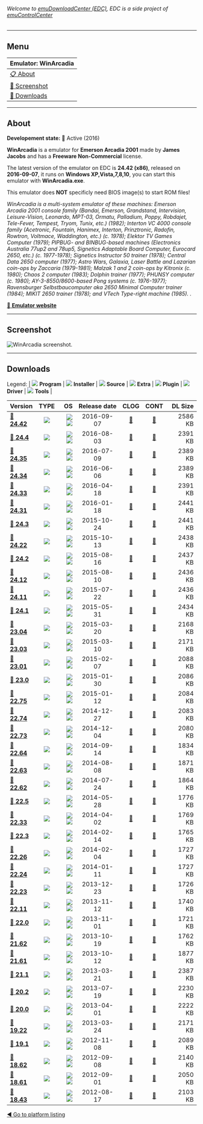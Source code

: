 ###### Welcome to [emuDownloadCenter (EDC)](https://github.com/PhoenixInteractiveNL/emuDownloadCenter/wiki/), EDC is a side project of [emuControlCenter](https://github.com/PhoenixInteractiveNL/emuControlCenter/wiki/)
***
## Menu
| **Emulator: WinArcadia** |
|:---------|
| [:clipboard: About](#about) |
| [:sunrise: Screenshot](#screenshot) |
| [:floppy_disk: Downloads](#downloads) |
***
## About
**Developement state:** :large_blue_circle: Active (2016)

**WinArcadia** is a emulator for **Emerson Arcadia 2001** made by **James Jacobs** and has a **Freeware Non-Commercial** license.

The latest version of the emulator on EDC is **24.42 (x86)**, released on **2016-09-07**, it runs on **Windows XP,Vista,7,8,10**, you can start this emulator with **WinArcadia.exe**.

This emulator does **NOT** specificly need BIOS image(s) to start ROM files!

_WinArcadia is a multi-system emulator of these machines: Emerson Arcadia 2001 console family (Bandai, Emerson, Grandstand, Intervision, Leisure-Vision, Leonardo, MPT-03, Ormatu, Palladium, Poppy, Robdajet, Tele-Fever, Tempest, Tryom, Tunix, etc.) (1982); Interton VC 4000 console family (Acetronic, Fountain, Hanimex, Interton, Prinztronic, Radofin, Rowtron, Voltmace, Waddington, etc.) (c. 1978); Elektor TV Games Computer (1979); PIPBUG- and  BINBUG-based machines (Electronics Australia 77up2 and 78up5, Signetics Adaptable Board Computer, Eurocard 2650, etc.) (c. 1977-1978); Signetics Instructor 50 trainer (1978); Central Data 2650 computer (1977); Astro Wars, Galaxia, Laser Battle and Lazarian coin-ops by Zaccaria (1979-1981); Malzak 1 and 2 coin-ops by Kitronix (c. 1980); Chaos 2 computer (1983); Dolphin trainer (1977); PHUNSY computer (c. 1980); AY-3-8550/8600-based Pong systems (c. 1976-1977); Ravensburger Selbstbaucomputer aka 2650 Minimal Computer trainer (1984); MIKIT 2650 trainer (1978); and VTech Type-right machine (1985). ._

[:link: **Emulator website**](http://amigan.1emu.net/)
***
## Screenshot
![](https://raw.githubusercontent.com/PhoenixInteractiveNL/emuDownloadCenter/master/hooks/winarcadia/emulator_screen_01.jpg "WinArcadia screenshot.")
***
## Downloads
Legend:
| ![](https://raw.githubusercontent.com/wiki/PhoenixInteractiveNL/emuDownloadCenter/images_misc/icon_program_24.png) **Program** | 
![](https://raw.githubusercontent.com/wiki/PhoenixInteractiveNL/emuDownloadCenter/images_misc/icon_installer_24.png) **Installer** | 
![](https://raw.githubusercontent.com/wiki/PhoenixInteractiveNL/emuDownloadCenter/images_misc/icon_source_code_24.png) **Source** | 
![](https://raw.githubusercontent.com/wiki/PhoenixInteractiveNL/emuDownloadCenter/images_misc/icon_extra_24.png) **Extra** | 
![](https://raw.githubusercontent.com/wiki/PhoenixInteractiveNL/emuDownloadCenter/images_misc/icon_plugin_24.png) **Plugin** | 
![](https://raw.githubusercontent.com/wiki/PhoenixInteractiveNL/emuDownloadCenter/images_misc/icon_driver_24.png) **Driver** | 
![](https://raw.githubusercontent.com/wiki/PhoenixInteractiveNL/emuDownloadCenter/images_misc/icon_tool_24.png) **Tools** | 
 
| Version | TYPE | OS | Release date | CLOG | CONT | DL Size |
|:--------|:----:|---:|:------------:|:----:|:----:|--------:|
| [:floppy_disk: **24.42**](https://github.com/PhoenixInteractiveNL/edc-repo0002/raw/master/winarcadia/24.42.7z) | ![](https://raw.githubusercontent.com/wiki/PhoenixInteractiveNL/emuDownloadCenter/images_misc/icon_program_24.png) | ![](https://raw.githubusercontent.com/wiki/PhoenixInteractiveNL/emuDownloadCenter/images_misc/logo_windows_24.png)![](https://raw.githubusercontent.com/wiki/PhoenixInteractiveNL/emuDownloadCenter/images_misc/icon_32-bit_24.png) | 2016-09-07 | [:page_facing_up:](https://github.com/PhoenixInteractiveNL/edc-repo0002/blob/master/winarcadia/24.42_changelog.txt) | [:mag_right:](https://github.com/PhoenixInteractiveNL/edc-repo0002/blob/master/winarcadia/24.42_contents.txt) | 2586 KB |
| [:floppy_disk: **24.4**](https://github.com/PhoenixInteractiveNL/edc-repo0007/raw/master/winarcadia/24.4.7z) | ![](https://raw.githubusercontent.com/wiki/PhoenixInteractiveNL/emuDownloadCenter/images_misc/icon_program_24.png) | ![](https://raw.githubusercontent.com/wiki/PhoenixInteractiveNL/emuDownloadCenter/images_misc/logo_windows_24.png)![](https://raw.githubusercontent.com/wiki/PhoenixInteractiveNL/emuDownloadCenter/images_misc/icon_32-bit_24.png) | 2016-08-03 | [:page_facing_up:](https://github.com/PhoenixInteractiveNL/edc-repo0007/blob/master/winarcadia/24.4_changelog.txt) | [:mag_right:](https://github.com/PhoenixInteractiveNL/edc-repo0007/blob/master/winarcadia/24.4_contents.txt) | 2391 KB |
| [:floppy_disk: **24.35**](https://github.com/PhoenixInteractiveNL/edc-repo0007/raw/master/winarcadia/24.35.7z) | ![](https://raw.githubusercontent.com/wiki/PhoenixInteractiveNL/emuDownloadCenter/images_misc/icon_program_24.png) | ![](https://raw.githubusercontent.com/wiki/PhoenixInteractiveNL/emuDownloadCenter/images_misc/logo_windows_24.png)![](https://raw.githubusercontent.com/wiki/PhoenixInteractiveNL/emuDownloadCenter/images_misc/icon_32-bit_24.png) | 2016-07-09 | [:page_facing_up:](https://github.com/PhoenixInteractiveNL/edc-repo0007/blob/master/winarcadia/24.35_changelog.txt) | [:mag_right:](https://github.com/PhoenixInteractiveNL/edc-repo0007/blob/master/winarcadia/24.35_contents.txt) | 2389 KB |
| [:floppy_disk: **24.34**](https://github.com/PhoenixInteractiveNL/edc-repo0007/raw/master/winarcadia/24.34.7z) | ![](https://raw.githubusercontent.com/wiki/PhoenixInteractiveNL/emuDownloadCenter/images_misc/icon_program_24.png) | ![](https://raw.githubusercontent.com/wiki/PhoenixInteractiveNL/emuDownloadCenter/images_misc/logo_windows_24.png)![](https://raw.githubusercontent.com/wiki/PhoenixInteractiveNL/emuDownloadCenter/images_misc/icon_32-bit_24.png) | 2016-06-06 | [:page_facing_up:](https://github.com/PhoenixInteractiveNL/edc-repo0007/blob/master/winarcadia/24.34_changelog.txt) | [:mag_right:](https://github.com/PhoenixInteractiveNL/edc-repo0007/blob/master/winarcadia/24.34_contents.txt) | 2389 KB |
| [:floppy_disk: **24.33**](https://github.com/PhoenixInteractiveNL/edc-repo0007/raw/master/winarcadia/24.33.7z) | ![](https://raw.githubusercontent.com/wiki/PhoenixInteractiveNL/emuDownloadCenter/images_misc/icon_program_24.png) | ![](https://raw.githubusercontent.com/wiki/PhoenixInteractiveNL/emuDownloadCenter/images_misc/logo_windows_24.png)![](https://raw.githubusercontent.com/wiki/PhoenixInteractiveNL/emuDownloadCenter/images_misc/icon_32-bit_24.png) | 2016-04-18 | [:page_facing_up:](https://github.com/PhoenixInteractiveNL/edc-repo0007/blob/master/winarcadia/24.33_changelog.txt) | [:mag_right:](https://github.com/PhoenixInteractiveNL/edc-repo0007/blob/master/winarcadia/24.33_contents.txt) | 2391 KB |
| [:floppy_disk: **24.31**](https://github.com/PhoenixInteractiveNL/edc-repo0007/raw/master/winarcadia/24.31.7z) | ![](https://raw.githubusercontent.com/wiki/PhoenixInteractiveNL/emuDownloadCenter/images_misc/icon_program_24.png) | ![](https://raw.githubusercontent.com/wiki/PhoenixInteractiveNL/emuDownloadCenter/images_misc/logo_windows_24.png)![](https://raw.githubusercontent.com/wiki/PhoenixInteractiveNL/emuDownloadCenter/images_misc/icon_32-bit_24.png) | 2016-01-18 | [:page_facing_up:](https://github.com/PhoenixInteractiveNL/edc-repo0007/blob/master/winarcadia/24.31_changelog.txt) | [:mag_right:](https://github.com/PhoenixInteractiveNL/edc-repo0007/blob/master/winarcadia/24.31_contents.txt) | 2441 KB |
| [:floppy_disk: **24.3**](https://github.com/PhoenixInteractiveNL/edc-repo0007/raw/master/winarcadia/24.3.7z) | ![](https://raw.githubusercontent.com/wiki/PhoenixInteractiveNL/emuDownloadCenter/images_misc/icon_program_24.png) | ![](https://raw.githubusercontent.com/wiki/PhoenixInteractiveNL/emuDownloadCenter/images_misc/logo_windows_24.png)![](https://raw.githubusercontent.com/wiki/PhoenixInteractiveNL/emuDownloadCenter/images_misc/icon_32-bit_24.png) | 2015-10-24 | [:page_facing_up:](https://github.com/PhoenixInteractiveNL/edc-repo0007/blob/master/winarcadia/24.3_changelog.txt) | [:mag_right:](https://github.com/PhoenixInteractiveNL/edc-repo0007/blob/master/winarcadia/24.3_contents.txt) | 2441 KB |
| [:floppy_disk: **24.22**](https://github.com/PhoenixInteractiveNL/edc-repo0007/raw/master/winarcadia/24.22.7z) | ![](https://raw.githubusercontent.com/wiki/PhoenixInteractiveNL/emuDownloadCenter/images_misc/icon_program_24.png) | ![](https://raw.githubusercontent.com/wiki/PhoenixInteractiveNL/emuDownloadCenter/images_misc/logo_windows_24.png)![](https://raw.githubusercontent.com/wiki/PhoenixInteractiveNL/emuDownloadCenter/images_misc/icon_32-bit_24.png) | 2015-10-13 | [:page_facing_up:](https://github.com/PhoenixInteractiveNL/edc-repo0007/blob/master/winarcadia/24.22_changelog.txt) | [:mag_right:](https://github.com/PhoenixInteractiveNL/edc-repo0007/blob/master/winarcadia/24.22_contents.txt) | 2438 KB |
| [:floppy_disk: **24.2**](https://github.com/PhoenixInteractiveNL/edc-repo0007/raw/master/winarcadia/24.2.7z) | ![](https://raw.githubusercontent.com/wiki/PhoenixInteractiveNL/emuDownloadCenter/images_misc/icon_program_24.png) | ![](https://raw.githubusercontent.com/wiki/PhoenixInteractiveNL/emuDownloadCenter/images_misc/logo_windows_24.png)![](https://raw.githubusercontent.com/wiki/PhoenixInteractiveNL/emuDownloadCenter/images_misc/icon_32-bit_24.png) | 2015-08-16 | [:page_facing_up:](https://github.com/PhoenixInteractiveNL/edc-repo0007/blob/master/winarcadia/24.2_changelog.txt) | [:mag_right:](https://github.com/PhoenixInteractiveNL/edc-repo0007/blob/master/winarcadia/24.2_contents.txt) | 2437 KB |
| [:floppy_disk: **24.12**](https://github.com/PhoenixInteractiveNL/edc-repo0007/raw/master/winarcadia/24.12.7z) | ![](https://raw.githubusercontent.com/wiki/PhoenixInteractiveNL/emuDownloadCenter/images_misc/icon_program_24.png) | ![](https://raw.githubusercontent.com/wiki/PhoenixInteractiveNL/emuDownloadCenter/images_misc/logo_windows_24.png)![](https://raw.githubusercontent.com/wiki/PhoenixInteractiveNL/emuDownloadCenter/images_misc/icon_32-bit_24.png) | 2015-08-10 | [:page_facing_up:](https://github.com/PhoenixInteractiveNL/edc-repo0007/blob/master/winarcadia/24.12_changelog.txt) | [:mag_right:](https://github.com/PhoenixInteractiveNL/edc-repo0007/blob/master/winarcadia/24.12_contents.txt) | 2436 KB |
| [:floppy_disk: **24.11**](https://github.com/PhoenixInteractiveNL/edc-repo0007/raw/master/winarcadia/24.11.7z) | ![](https://raw.githubusercontent.com/wiki/PhoenixInteractiveNL/emuDownloadCenter/images_misc/icon_program_24.png) | ![](https://raw.githubusercontent.com/wiki/PhoenixInteractiveNL/emuDownloadCenter/images_misc/logo_windows_24.png)![](https://raw.githubusercontent.com/wiki/PhoenixInteractiveNL/emuDownloadCenter/images_misc/icon_32-bit_24.png) | 2015-07-22 | [:page_facing_up:](https://github.com/PhoenixInteractiveNL/edc-repo0007/blob/master/winarcadia/24.11_changelog.txt) | [:mag_right:](https://github.com/PhoenixInteractiveNL/edc-repo0007/blob/master/winarcadia/24.11_contents.txt) | 2436 KB |
| [:floppy_disk: **24.1**](https://github.com/PhoenixInteractiveNL/edc-repo0007/raw/master/winarcadia/24.1.7z) | ![](https://raw.githubusercontent.com/wiki/PhoenixInteractiveNL/emuDownloadCenter/images_misc/icon_program_24.png) | ![](https://raw.githubusercontent.com/wiki/PhoenixInteractiveNL/emuDownloadCenter/images_misc/logo_windows_24.png)![](https://raw.githubusercontent.com/wiki/PhoenixInteractiveNL/emuDownloadCenter/images_misc/icon_32-bit_24.png) | 2015-05-31 | [:page_facing_up:](https://github.com/PhoenixInteractiveNL/edc-repo0007/blob/master/winarcadia/24.1_changelog.txt) | [:mag_right:](https://github.com/PhoenixInteractiveNL/edc-repo0007/blob/master/winarcadia/24.1_contents.txt) | 2434 KB |
| [:floppy_disk: **23.04**](https://github.com/PhoenixInteractiveNL/edc-repo0007/raw/master/winarcadia/23.04.7z) | ![](https://raw.githubusercontent.com/wiki/PhoenixInteractiveNL/emuDownloadCenter/images_misc/icon_program_24.png) | ![](https://raw.githubusercontent.com/wiki/PhoenixInteractiveNL/emuDownloadCenter/images_misc/logo_windows_24.png)![](https://raw.githubusercontent.com/wiki/PhoenixInteractiveNL/emuDownloadCenter/images_misc/icon_32-bit_24.png) | 2015-03-20 | [:page_facing_up:](https://github.com/PhoenixInteractiveNL/edc-repo0007/blob/master/winarcadia/23.04_changelog.txt) | [:mag_right:](https://github.com/PhoenixInteractiveNL/edc-repo0007/blob/master/winarcadia/23.04_contents.txt) | 2168 KB |
| [:floppy_disk: **23.03**](https://github.com/PhoenixInteractiveNL/edc-repo0007/raw/master/winarcadia/23.03.7z) | ![](https://raw.githubusercontent.com/wiki/PhoenixInteractiveNL/emuDownloadCenter/images_misc/icon_program_24.png) | ![](https://raw.githubusercontent.com/wiki/PhoenixInteractiveNL/emuDownloadCenter/images_misc/logo_windows_24.png)![](https://raw.githubusercontent.com/wiki/PhoenixInteractiveNL/emuDownloadCenter/images_misc/icon_32-bit_24.png) | 2015-03-10 | [:page_facing_up:](https://github.com/PhoenixInteractiveNL/edc-repo0007/blob/master/winarcadia/23.03_changelog.txt) | [:mag_right:](https://github.com/PhoenixInteractiveNL/edc-repo0007/blob/master/winarcadia/23.03_contents.txt) | 2171 KB |
| [:floppy_disk: **23.01**](https://github.com/PhoenixInteractiveNL/edc-repo0007/raw/master/winarcadia/23.01.7z) | ![](https://raw.githubusercontent.com/wiki/PhoenixInteractiveNL/emuDownloadCenter/images_misc/icon_program_24.png) | ![](https://raw.githubusercontent.com/wiki/PhoenixInteractiveNL/emuDownloadCenter/images_misc/logo_windows_24.png)![](https://raw.githubusercontent.com/wiki/PhoenixInteractiveNL/emuDownloadCenter/images_misc/icon_32-bit_24.png) | 2015-02-07 | [:page_facing_up:](https://github.com/PhoenixInteractiveNL/edc-repo0007/blob/master/winarcadia/23.01_changelog.txt) | [:mag_right:](https://github.com/PhoenixInteractiveNL/edc-repo0007/blob/master/winarcadia/23.01_contents.txt) | 2088 KB |
| [:floppy_disk: **23.0**](https://github.com/PhoenixInteractiveNL/edc-repo0007/raw/master/winarcadia/23.0.7z) | ![](https://raw.githubusercontent.com/wiki/PhoenixInteractiveNL/emuDownloadCenter/images_misc/icon_program_24.png) | ![](https://raw.githubusercontent.com/wiki/PhoenixInteractiveNL/emuDownloadCenter/images_misc/logo_windows_24.png)![](https://raw.githubusercontent.com/wiki/PhoenixInteractiveNL/emuDownloadCenter/images_misc/icon_32-bit_24.png) | 2015-01-30 | [:page_facing_up:](https://github.com/PhoenixInteractiveNL/edc-repo0007/blob/master/winarcadia/23.0_changelog.txt) | [:mag_right:](https://github.com/PhoenixInteractiveNL/edc-repo0007/blob/master/winarcadia/23.0_contents.txt) | 2086 KB |
| [:floppy_disk: **22.75**](https://github.com/PhoenixInteractiveNL/edc-repo0007/raw/master/winarcadia/22.75.7z) | ![](https://raw.githubusercontent.com/wiki/PhoenixInteractiveNL/emuDownloadCenter/images_misc/icon_program_24.png) | ![](https://raw.githubusercontent.com/wiki/PhoenixInteractiveNL/emuDownloadCenter/images_misc/logo_windows_24.png)![](https://raw.githubusercontent.com/wiki/PhoenixInteractiveNL/emuDownloadCenter/images_misc/icon_32-bit_24.png) | 2015-01-12 | [:page_facing_up:](https://github.com/PhoenixInteractiveNL/edc-repo0007/blob/master/winarcadia/22.75_changelog.txt) | [:mag_right:](https://github.com/PhoenixInteractiveNL/edc-repo0007/blob/master/winarcadia/22.75_contents.txt) | 2084 KB |
| [:floppy_disk: **22.74**](https://github.com/PhoenixInteractiveNL/edc-repo0007/raw/master/winarcadia/22.74.7z) | ![](https://raw.githubusercontent.com/wiki/PhoenixInteractiveNL/emuDownloadCenter/images_misc/icon_program_24.png) | ![](https://raw.githubusercontent.com/wiki/PhoenixInteractiveNL/emuDownloadCenter/images_misc/logo_windows_24.png)![](https://raw.githubusercontent.com/wiki/PhoenixInteractiveNL/emuDownloadCenter/images_misc/icon_32-bit_24.png) | 2014-12-27 | [:page_facing_up:](https://github.com/PhoenixInteractiveNL/edc-repo0007/blob/master/winarcadia/22.74_changelog.txt) | [:mag_right:](https://github.com/PhoenixInteractiveNL/edc-repo0007/blob/master/winarcadia/22.74_contents.txt) | 2083 KB |
| [:floppy_disk: **22.73**](https://github.com/PhoenixInteractiveNL/edc-repo0007/raw/master/winarcadia/22.73.7z) | ![](https://raw.githubusercontent.com/wiki/PhoenixInteractiveNL/emuDownloadCenter/images_misc/icon_program_24.png) | ![](https://raw.githubusercontent.com/wiki/PhoenixInteractiveNL/emuDownloadCenter/images_misc/logo_windows_24.png)![](https://raw.githubusercontent.com/wiki/PhoenixInteractiveNL/emuDownloadCenter/images_misc/icon_32-bit_24.png) | 2014-12-04 | [:page_facing_up:](https://github.com/PhoenixInteractiveNL/edc-repo0007/blob/master/winarcadia/22.73_changelog.txt) | [:mag_right:](https://github.com/PhoenixInteractiveNL/edc-repo0007/blob/master/winarcadia/22.73_contents.txt) | 2080 KB |
| [:floppy_disk: **22.64**](https://github.com/PhoenixInteractiveNL/edc-repo0007/raw/master/winarcadia/22.64.7z) | ![](https://raw.githubusercontent.com/wiki/PhoenixInteractiveNL/emuDownloadCenter/images_misc/icon_program_24.png) | ![](https://raw.githubusercontent.com/wiki/PhoenixInteractiveNL/emuDownloadCenter/images_misc/logo_windows_24.png)![](https://raw.githubusercontent.com/wiki/PhoenixInteractiveNL/emuDownloadCenter/images_misc/icon_32-bit_24.png) | 2014-09-14 | [:page_facing_up:](https://github.com/PhoenixInteractiveNL/edc-repo0007/blob/master/winarcadia/22.64_changelog.txt) | [:mag_right:](https://github.com/PhoenixInteractiveNL/edc-repo0007/blob/master/winarcadia/22.64_contents.txt) | 1834 KB |
| [:floppy_disk: **22.63**](https://github.com/PhoenixInteractiveNL/edc-repo0007/raw/master/winarcadia/22.63.7z) | ![](https://raw.githubusercontent.com/wiki/PhoenixInteractiveNL/emuDownloadCenter/images_misc/icon_program_24.png) | ![](https://raw.githubusercontent.com/wiki/PhoenixInteractiveNL/emuDownloadCenter/images_misc/logo_windows_24.png)![](https://raw.githubusercontent.com/wiki/PhoenixInteractiveNL/emuDownloadCenter/images_misc/icon_32-bit_24.png) | 2014-08-08 | [:page_facing_up:](https://github.com/PhoenixInteractiveNL/edc-repo0007/blob/master/winarcadia/22.63_changelog.txt) | [:mag_right:](https://github.com/PhoenixInteractiveNL/edc-repo0007/blob/master/winarcadia/22.63_contents.txt) | 1871 KB |
| [:floppy_disk: **22.62**](https://github.com/PhoenixInteractiveNL/edc-repo0007/raw/master/winarcadia/22.62.7z) | ![](https://raw.githubusercontent.com/wiki/PhoenixInteractiveNL/emuDownloadCenter/images_misc/icon_program_24.png) | ![](https://raw.githubusercontent.com/wiki/PhoenixInteractiveNL/emuDownloadCenter/images_misc/logo_windows_24.png)![](https://raw.githubusercontent.com/wiki/PhoenixInteractiveNL/emuDownloadCenter/images_misc/icon_32-bit_24.png) | 2014-07-24 | [:page_facing_up:](https://github.com/PhoenixInteractiveNL/edc-repo0007/blob/master/winarcadia/22.62_changelog.txt) | [:mag_right:](https://github.com/PhoenixInteractiveNL/edc-repo0007/blob/master/winarcadia/22.62_contents.txt) | 1864 KB |
| [:floppy_disk: **22.5**](https://github.com/PhoenixInteractiveNL/edc-repo0007/raw/master/winarcadia/22.5.7z) | ![](https://raw.githubusercontent.com/wiki/PhoenixInteractiveNL/emuDownloadCenter/images_misc/icon_program_24.png) | ![](https://raw.githubusercontent.com/wiki/PhoenixInteractiveNL/emuDownloadCenter/images_misc/logo_windows_24.png)![](https://raw.githubusercontent.com/wiki/PhoenixInteractiveNL/emuDownloadCenter/images_misc/icon_32-bit_24.png) | 2014-05-28 | [:page_facing_up:](https://github.com/PhoenixInteractiveNL/edc-repo0007/blob/master/winarcadia/22.5_changelog.txt) | [:mag_right:](https://github.com/PhoenixInteractiveNL/edc-repo0007/blob/master/winarcadia/22.5_contents.txt) | 1776 KB |
| [:floppy_disk: **22.33**](https://github.com/PhoenixInteractiveNL/edc-repo0007/raw/master/winarcadia/22.33.7z) | ![](https://raw.githubusercontent.com/wiki/PhoenixInteractiveNL/emuDownloadCenter/images_misc/icon_program_24.png) | ![](https://raw.githubusercontent.com/wiki/PhoenixInteractiveNL/emuDownloadCenter/images_misc/logo_windows_24.png)![](https://raw.githubusercontent.com/wiki/PhoenixInteractiveNL/emuDownloadCenter/images_misc/icon_32-bit_24.png) | 2014-04-02 | [:page_facing_up:](https://github.com/PhoenixInteractiveNL/edc-repo0007/blob/master/winarcadia/22.33_changelog.txt) | [:mag_right:](https://github.com/PhoenixInteractiveNL/edc-repo0007/blob/master/winarcadia/22.33_contents.txt) | 1769 KB |
| [:floppy_disk: **22.3**](https://github.com/PhoenixInteractiveNL/edc-repo0007/raw/master/winarcadia/22.3.7z) | ![](https://raw.githubusercontent.com/wiki/PhoenixInteractiveNL/emuDownloadCenter/images_misc/icon_program_24.png) | ![](https://raw.githubusercontent.com/wiki/PhoenixInteractiveNL/emuDownloadCenter/images_misc/logo_windows_24.png)![](https://raw.githubusercontent.com/wiki/PhoenixInteractiveNL/emuDownloadCenter/images_misc/icon_32-bit_24.png) | 2014-02-14 | [:page_facing_up:](https://github.com/PhoenixInteractiveNL/edc-repo0007/blob/master/winarcadia/22.3_changelog.txt) | [:mag_right:](https://github.com/PhoenixInteractiveNL/edc-repo0007/blob/master/winarcadia/22.3_contents.txt) | 1765 KB |
| [:floppy_disk: **22.26**](https://github.com/PhoenixInteractiveNL/edc-repo0007/raw/master/winarcadia/22.26.7z) | ![](https://raw.githubusercontent.com/wiki/PhoenixInteractiveNL/emuDownloadCenter/images_misc/icon_program_24.png) | ![](https://raw.githubusercontent.com/wiki/PhoenixInteractiveNL/emuDownloadCenter/images_misc/logo_windows_24.png)![](https://raw.githubusercontent.com/wiki/PhoenixInteractiveNL/emuDownloadCenter/images_misc/icon_32-bit_24.png) | 2014-02-04 | [:page_facing_up:](https://github.com/PhoenixInteractiveNL/edc-repo0007/blob/master/winarcadia/22.26_changelog.txt) | [:mag_right:](https://github.com/PhoenixInteractiveNL/edc-repo0007/blob/master/winarcadia/22.26_contents.txt) | 1727 KB |
| [:floppy_disk: **22.24**](https://github.com/PhoenixInteractiveNL/edc-repo0007/raw/master/winarcadia/22.24.7z) | ![](https://raw.githubusercontent.com/wiki/PhoenixInteractiveNL/emuDownloadCenter/images_misc/icon_program_24.png) | ![](https://raw.githubusercontent.com/wiki/PhoenixInteractiveNL/emuDownloadCenter/images_misc/logo_windows_24.png)![](https://raw.githubusercontent.com/wiki/PhoenixInteractiveNL/emuDownloadCenter/images_misc/icon_32-bit_24.png) | 2014-01-11 | [:page_facing_up:](https://github.com/PhoenixInteractiveNL/edc-repo0007/blob/master/winarcadia/22.24_changelog.txt) | [:mag_right:](https://github.com/PhoenixInteractiveNL/edc-repo0007/blob/master/winarcadia/22.24_contents.txt) | 1727 KB |
| [:floppy_disk: **22.23**](https://github.com/PhoenixInteractiveNL/edc-repo0007/raw/master/winarcadia/22.23.7z) | ![](https://raw.githubusercontent.com/wiki/PhoenixInteractiveNL/emuDownloadCenter/images_misc/icon_program_24.png) | ![](https://raw.githubusercontent.com/wiki/PhoenixInteractiveNL/emuDownloadCenter/images_misc/logo_windows_24.png)![](https://raw.githubusercontent.com/wiki/PhoenixInteractiveNL/emuDownloadCenter/images_misc/icon_32-bit_24.png) | 2013-12-23 | [:page_facing_up:](https://github.com/PhoenixInteractiveNL/edc-repo0007/blob/master/winarcadia/22.23_changelog.txt) | [:mag_right:](https://github.com/PhoenixInteractiveNL/edc-repo0007/blob/master/winarcadia/22.23_contents.txt) | 1726 KB |
| [:floppy_disk: **22.11**](https://github.com/PhoenixInteractiveNL/edc-repo0007/raw/master/winarcadia/22.11.7z) | ![](https://raw.githubusercontent.com/wiki/PhoenixInteractiveNL/emuDownloadCenter/images_misc/icon_program_24.png) | ![](https://raw.githubusercontent.com/wiki/PhoenixInteractiveNL/emuDownloadCenter/images_misc/logo_windows_24.png)![](https://raw.githubusercontent.com/wiki/PhoenixInteractiveNL/emuDownloadCenter/images_misc/icon_32-bit_24.png) | 2013-11-12 | [:page_facing_up:](https://github.com/PhoenixInteractiveNL/edc-repo0007/blob/master/winarcadia/22.11_changelog.txt) | [:mag_right:](https://github.com/PhoenixInteractiveNL/edc-repo0007/blob/master/winarcadia/22.11_contents.txt) | 1740 KB |
| [:floppy_disk: **22.0**](https://github.com/PhoenixInteractiveNL/edc-repo0007/raw/master/winarcadia/22.0.7z) | ![](https://raw.githubusercontent.com/wiki/PhoenixInteractiveNL/emuDownloadCenter/images_misc/icon_program_24.png) | ![](https://raw.githubusercontent.com/wiki/PhoenixInteractiveNL/emuDownloadCenter/images_misc/logo_windows_24.png)![](https://raw.githubusercontent.com/wiki/PhoenixInteractiveNL/emuDownloadCenter/images_misc/icon_32-bit_24.png) | 2013-11-01 | [:page_facing_up:](https://github.com/PhoenixInteractiveNL/edc-repo0007/blob/master/winarcadia/22.0_changelog.txt) | [:mag_right:](https://github.com/PhoenixInteractiveNL/edc-repo0007/blob/master/winarcadia/22.0_contents.txt) | 1721 KB |
| [:floppy_disk: **21.62**](https://github.com/PhoenixInteractiveNL/edc-repo0007/raw/master/winarcadia/21.62.7z) | ![](https://raw.githubusercontent.com/wiki/PhoenixInteractiveNL/emuDownloadCenter/images_misc/icon_program_24.png) | ![](https://raw.githubusercontent.com/wiki/PhoenixInteractiveNL/emuDownloadCenter/images_misc/logo_windows_24.png)![](https://raw.githubusercontent.com/wiki/PhoenixInteractiveNL/emuDownloadCenter/images_misc/icon_32-bit_24.png) | 2013-10-19 | [:page_facing_up:](https://github.com/PhoenixInteractiveNL/edc-repo0007/blob/master/winarcadia/21.62_changelog.txt) | [:mag_right:](https://github.com/PhoenixInteractiveNL/edc-repo0007/blob/master/winarcadia/21.62_contents.txt) | 1762 KB |
| [:floppy_disk: **21.61**](https://github.com/PhoenixInteractiveNL/edc-repo0007/raw/master/winarcadia/21.61.7z) | ![](https://raw.githubusercontent.com/wiki/PhoenixInteractiveNL/emuDownloadCenter/images_misc/icon_program_24.png) | ![](https://raw.githubusercontent.com/wiki/PhoenixInteractiveNL/emuDownloadCenter/images_misc/logo_windows_24.png)![](https://raw.githubusercontent.com/wiki/PhoenixInteractiveNL/emuDownloadCenter/images_misc/icon_32-bit_24.png) | 2013-10-12 | [:page_facing_up:](https://github.com/PhoenixInteractiveNL/edc-repo0007/blob/master/winarcadia/21.61_changelog.txt) | [:mag_right:](https://github.com/PhoenixInteractiveNL/edc-repo0007/blob/master/winarcadia/21.61_contents.txt) | 1877 KB |
| [:floppy_disk: **21.1**](https://github.com/PhoenixInteractiveNL/edc-repo0007/raw/master/winarcadia/21.1.7z) | ![](https://raw.githubusercontent.com/wiki/PhoenixInteractiveNL/emuDownloadCenter/images_misc/icon_program_24.png) | ![](https://raw.githubusercontent.com/wiki/PhoenixInteractiveNL/emuDownloadCenter/images_misc/logo_windows_24.png)![](https://raw.githubusercontent.com/wiki/PhoenixInteractiveNL/emuDownloadCenter/images_misc/icon_32-bit_24.png) | 2013-03-21 | [:page_facing_up:](https://github.com/PhoenixInteractiveNL/edc-repo0007/blob/master/winarcadia/21.1_changelog.txt) | [:mag_right:](https://github.com/PhoenixInteractiveNL/edc-repo0007/blob/master/winarcadia/21.1_contents.txt) | 2387 KB |
| [:floppy_disk: **20.2**](https://github.com/PhoenixInteractiveNL/edc-repo0007/raw/master/winarcadia/20.2.7z) | ![](https://raw.githubusercontent.com/wiki/PhoenixInteractiveNL/emuDownloadCenter/images_misc/icon_program_24.png) | ![](https://raw.githubusercontent.com/wiki/PhoenixInteractiveNL/emuDownloadCenter/images_misc/logo_windows_24.png)![](https://raw.githubusercontent.com/wiki/PhoenixInteractiveNL/emuDownloadCenter/images_misc/icon_32-bit_24.png) | 2013-07-19 | [:page_facing_up:](https://github.com/PhoenixInteractiveNL/edc-repo0007/blob/master/winarcadia/20.2_changelog.txt) | [:mag_right:](https://github.com/PhoenixInteractiveNL/edc-repo0007/blob/master/winarcadia/20.2_contents.txt) | 2230 KB |
| [:floppy_disk: **20.0**](https://github.com/PhoenixInteractiveNL/edc-repo0007/raw/master/winarcadia/20.0.7z) | ![](https://raw.githubusercontent.com/wiki/PhoenixInteractiveNL/emuDownloadCenter/images_misc/icon_program_24.png) | ![](https://raw.githubusercontent.com/wiki/PhoenixInteractiveNL/emuDownloadCenter/images_misc/logo_windows_24.png)![](https://raw.githubusercontent.com/wiki/PhoenixInteractiveNL/emuDownloadCenter/images_misc/icon_32-bit_24.png) | 2013-04-01 | [:page_facing_up:](https://github.com/PhoenixInteractiveNL/edc-repo0007/blob/master/winarcadia/20.0_changelog.txt) | [:mag_right:](https://github.com/PhoenixInteractiveNL/edc-repo0007/blob/master/winarcadia/20.0_contents.txt) | 2222 KB |
| [:floppy_disk: **19.22**](https://github.com/PhoenixInteractiveNL/edc-repo0007/raw/master/winarcadia/19.22.7z) | ![](https://raw.githubusercontent.com/wiki/PhoenixInteractiveNL/emuDownloadCenter/images_misc/icon_program_24.png) | ![](https://raw.githubusercontent.com/wiki/PhoenixInteractiveNL/emuDownloadCenter/images_misc/logo_windows_24.png)![](https://raw.githubusercontent.com/wiki/PhoenixInteractiveNL/emuDownloadCenter/images_misc/icon_32-bit_24.png) | 2013-03-24 | [:page_facing_up:](https://github.com/PhoenixInteractiveNL/edc-repo0007/blob/master/winarcadia/19.22_changelog.txt) | [:mag_right:](https://github.com/PhoenixInteractiveNL/edc-repo0007/blob/master/winarcadia/19.22_contents.txt) | 2171 KB |
| [:floppy_disk: **19.1**](https://github.com/PhoenixInteractiveNL/edc-repo0007/raw/master/winarcadia/19.1.7z) | ![](https://raw.githubusercontent.com/wiki/PhoenixInteractiveNL/emuDownloadCenter/images_misc/icon_program_24.png) | ![](https://raw.githubusercontent.com/wiki/PhoenixInteractiveNL/emuDownloadCenter/images_misc/logo_windows_24.png)![](https://raw.githubusercontent.com/wiki/PhoenixInteractiveNL/emuDownloadCenter/images_misc/icon_32-bit_24.png) | 2012-11-08 | [:page_facing_up:](https://github.com/PhoenixInteractiveNL/edc-repo0007/blob/master/winarcadia/19.1_changelog.txt) | [:mag_right:](https://github.com/PhoenixInteractiveNL/edc-repo0007/blob/master/winarcadia/19.1_contents.txt) | 2089 KB |
| [:floppy_disk: **18.62**](https://github.com/PhoenixInteractiveNL/edc-repo0007/raw/master/winarcadia/18.62.7z) | ![](https://raw.githubusercontent.com/wiki/PhoenixInteractiveNL/emuDownloadCenter/images_misc/icon_program_24.png) | ![](https://raw.githubusercontent.com/wiki/PhoenixInteractiveNL/emuDownloadCenter/images_misc/logo_windows_24.png)![](https://raw.githubusercontent.com/wiki/PhoenixInteractiveNL/emuDownloadCenter/images_misc/icon_32-bit_24.png) | 2012-09-08 | [:page_facing_up:](https://github.com/PhoenixInteractiveNL/edc-repo0007/blob/master/winarcadia/18.62_changelog.txt) | [:mag_right:](https://github.com/PhoenixInteractiveNL/edc-repo0007/blob/master/winarcadia/18.62_contents.txt) | 2140 KB |
| [:floppy_disk: **18.61**](https://github.com/PhoenixInteractiveNL/edc-repo0007/raw/master/winarcadia/18.61.7z) | ![](https://raw.githubusercontent.com/wiki/PhoenixInteractiveNL/emuDownloadCenter/images_misc/icon_program_24.png) | ![](https://raw.githubusercontent.com/wiki/PhoenixInteractiveNL/emuDownloadCenter/images_misc/logo_windows_24.png)![](https://raw.githubusercontent.com/wiki/PhoenixInteractiveNL/emuDownloadCenter/images_misc/icon_32-bit_24.png) | 2012-09-01 | [:page_facing_up:](https://github.com/PhoenixInteractiveNL/edc-repo0007/blob/master/winarcadia/18.61_changelog.txt) | [:mag_right:](https://github.com/PhoenixInteractiveNL/edc-repo0007/blob/master/winarcadia/18.61_contents.txt) | 2050 KB |
| [:floppy_disk: **18.43**](https://github.com/PhoenixInteractiveNL/edc-repo0007/raw/master/winarcadia/18.43.7z) | ![](https://raw.githubusercontent.com/wiki/PhoenixInteractiveNL/emuDownloadCenter/images_misc/icon_program_24.png) | ![](https://raw.githubusercontent.com/wiki/PhoenixInteractiveNL/emuDownloadCenter/images_misc/logo_windows_24.png)![](https://raw.githubusercontent.com/wiki/PhoenixInteractiveNL/emuDownloadCenter/images_misc/icon_32-bit_24.png) | 2012-08-17 | [:page_facing_up:](https://github.com/PhoenixInteractiveNL/edc-repo0007/blob/master/winarcadia/18.43_changelog.txt) | [:mag_right:](https://github.com/PhoenixInteractiveNL/edc-repo0007/blob/master/winarcadia/18.43_contents.txt) | 2103 KB |

[:arrow_backward: Go to platform listing](https://github.com/PhoenixInteractiveNL/emuDownloadCenter/wiki/EDC-Platform-List)
